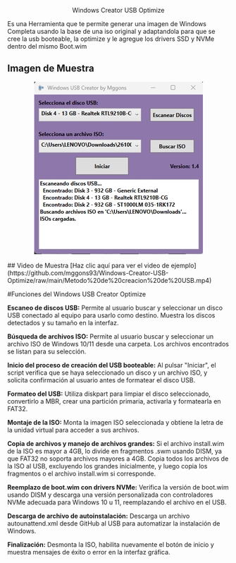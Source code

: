 <p align="center">
Windows Creator USB Optimize
</p>
Es una Herramienta que te permite generar una imagen de Windows Completa usando la base de una iso original y adaptandola
para que se cree la usb booteable, la optimize y le agregue los drivers SSD y NVMe dentro del mismo Boot.wim


## Imagen de Muestra
<p align="center">
<a href=></a><img src="https://raw.githubusercontent.com/mggons93/Windows-Creator-USB-Optimize/refs/heads/main/CreatorFinal.png"/>
</p>
## Video de Muestra
[Haz clic aquí para ver el video de ejemplo](https://github.com/mggons93/Windows-Creator-USB-Optimize/raw/main/Metodo%20de%20creacion%20de%20USB.mp4)

#Funciones del Windows USB Creator Optimize

**Escaneo de discos USB:**
Permite al usuario buscar y seleccionar un disco USB conectado al equipo para usarlo como destino. Muestra los discos detectados y su tamaño en la interfaz.

**Búsqueda de archivos ISO:**
Permite al usuario buscar y seleccionar un archivo ISO de Windows 10/11 desde una carpeta. Los archivos encontrados se listan para su selección.

**Inicio del proceso de creación del USB booteable:**
Al pulsar "Iniciar", el script verifica que se haya seleccionado un disco y un archivo ISO, y solicita confirmación al usuario antes de formatear el disco USB.

**Formateo del USB:**
Utiliza diskpart para limpiar el disco seleccionado, convertirlo a MBR, crear una partición primaria, activarla y formatearla en FAT32.

**Montaje de la ISO:**
Monta la imagen ISO seleccionada y obtiene la letra de la unidad virtual para acceder a sus archivos.

**Copia de archivos y manejo de archivos grandes:**
Si el archivo install.wim de la ISO es mayor a 4GB, lo divide en fragmentos .swm usando DISM, ya que FAT32 no soporta archivos mayores a 4GB. Copia todos los archivos de la ISO al USB, excluyendo los grandes inicialmente, y luego copia los fragmentos o el archivo install.wim si corresponde.

**Reemplazo de boot.wim con drivers NVMe:**
Verifica la versión de boot.wim usando DISM y descarga una versión personalizada con controladores NVMe adecuada para Windows 10 u 11, reemplazando el archivo en el USB.

**Descarga de archivo de autoinstalación:**
Descarga un archivo autounattend.xml desde GitHub al USB para automatizar la instalación de Windows.

**Finalización:**
Desmonta la ISO, habilita nuevamente el botón de inicio y muestra mensajes de éxito o error en la interfaz gráfica.

